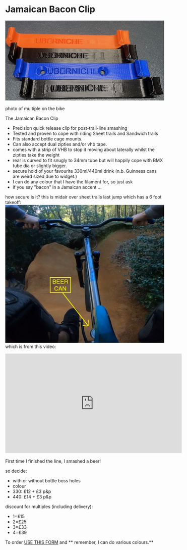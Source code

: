 # Jamaican Bacon Clip
![plugs](img/bacon.jpg)

photo of multiple on the bike
 



The Jamaican Bacon Clip
- Precision quick release clip for post-trail-line smashing
- Tested and proven to cope with riding Sheet trails and Sandwich trails
- Fits standard bottle cage mounts.
- Can also accept dual zipties and/or vhb tape.
- comes with a strip of VHB to stop it moving about laterally whilst the zipties take the weight
- rear is curved to fit snugly to 34mm tube but will happily cope with BMX tube dia or slightly bigger.
- secure hold of your favourite 330ml/440ml drink (n.b. Guinness cans are weird sized due to widget.)
- I can do any colour that I have the filament for, so just ask
- if you say "bacon" in a Jamaican accent ...

how secure is it?
this is midair over sheet trails last jump which has a 6 foot takeoff:
![sheet](img/Beer%20can%20jump.jpg)
which is from this video:
<iframe width="560" height="315" src="https://www.youtube.com/embed/Dp522QPF-HY?si=Jwde1ShAq1-ExYmz" frameborder="0" allowfullscreen></iframe>

First time I finished the line, I smashed a beer! 

so decide:
- with or without bottle boss holes
- colour
- 330: £12 + £3 p&p
- 440: £14 + £3 p&p

discount for multiples (including delivery):
- 1=£15
- 2=£25
- 3=£33
- 4=£39

To order [USE THIS FORM](https://forms.gle/5vtitZ7rHnNgAx4Y6) and ** remember, I can do various colours.**

